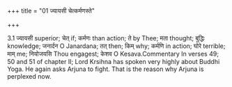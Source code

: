 +++
title = "01 ज्यायसी चेत्कर्मणस्ते"

+++
  
  
3.1 ज्यायसी superior; चेत् if; कर्मणः than action; ते by Thee; मता
thought; बुद्धिः knowledge; जनार्दन O Janardana; तत् then; किम् why;
कर्मणि in action; घोरे terrible; माम् me; नियोजयसि Thou engagest; केशव O
Kesava.Commentary In verses 49; 50 and 51 of chapter II; Lord Krsihna
has spoken very highly about Buddhi Yoga. He again asks Arjuna to fight.
That is the reason why Arjuna is perplexed now.
